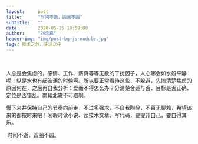 ```yaml
---
layout:     post
title:      "时间不逝，圆圈不圆"
subtitle:   ""
date:       2020-05-25 19:59:00
author:     "刘念真"
header-img: "img/post-bg-js-module.jpg"
tags: 技术之外，生活之中	
---
```


​	

​	人总是会焦虑的，感情、工作、薪资等等无数的干扰因子，人心哪会如水般平静呢！纵是水也有起波澜的时候啊。所以要正常看待这些，不躲避，先搞清楚焦虑的原因何在，之后再自我分析：爱而不得怎么办？分清楚合适与否、目标是否正确、定位是否错乱。南辕北辙不可取啊。

​	慢下来并保持自己的节奏向前走，不过多强求，不自我陶醉，不百无聊赖，希望该来的都按时来吧！闲暇时读小说、读技术文章、写代码，要提升自己，要自得其乐。

​	时间不逝，圆圈不圆。